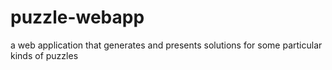 # puzzle-webapp
a web application that generates and presents solutions for some particular kinds of puzzles
